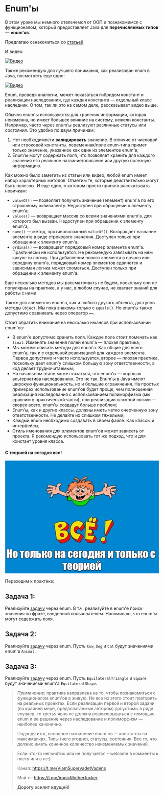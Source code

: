 # Enum'ы

В этом уроке мы немного отвлечемся от ООП и познакомимся с функционалом, который предоставляет Java для **перечисляемых
типов** — **enum'ов**.

Предлагаю ознакомиться со [статьей](https://metanit.com/java/tutorial/3.8.php).

И видео:

[![Видео](http://img.youtube.com/vi/ll14SKsQScE/0.jpg)](http://www.youtube.com/watch?v=ll14SKsQScE)

Также рекомендую для лучшего понимания, как реализован enum в Java, посмотреть еще одно:

[![Видео](http://img.youtube.com/vi/aMiemoKyiqU/0.jpg)](http://www.youtube.com/watch?v=aMiemoKyiqU)

Enum, проводя аналогии, может показаться гибридом констант и реализации наследования, где каждая константа — отдельный
класс наследник. О том, так ли это на самом деле, рассказывает видео выше.

Обычно enum'ы используются для хранения информации, которая неизменна, но имеет большее влияние на систему, нежели
константы. Например, часто через enum'ы реализуют различные статусы или состояния. Это удобно по двум причинам:

1. Нет необходимости **валидировать** значение. В отличие от числовой или строковой константы, переменная/поле enum-типа
   примет только значение, указанное как один из элементов enum'а;
2. Enum'ы могут содержать поля, что позволяет хранить для каждого значения его реальное название/описание или другую
   полезную информацию.

Как можно было заметить из статьи или видео, любой enum имеет набор характерных методов. Отметим те, которые
действительно могут быть полезны. И еще один, о котором просто принято рассказывать новичкам:

* `valueOf()` — позволяет получить значение (элемент) enum'а по его строковому эквиваленту. Недоступен при обращении к
  элементу enum'а;
* `values()` — возвращает массив со всеми значениями enum'а, для которого был вызван. Недоступен при обращении к
  элементу enum'а;
* `name()` — метод, противоположный `valueOf()`. Возвращает название элемента в виде строкового значения. Доступен
  только при обращении к элементу enum'а;
* `ordinal()` — возвращает порядковый номер элемента enum'а. Практически не используется. Не рекомендую завязывать на
  нем какую-то логику. При добавлении нового элемента в начало или середину enum'а, порядковый номер элементов
  сдвинется и зависимая логика может сломаться. Доступен только при обращении к элементу enum'а.

Еще несколько методов мы рассматривать не будем, поскольку они не популярны на практике, а у нас, в любом случае, не
хватает знаний для работы с ними.

Также для элементов enum'а, как и любого другого объекта, доступны методы `Object`. Мы пока знакомы только с `equals()`.
Но enum'ы также допустимо сравнивать через оператор `==`.

Стоит обратить внимание на несколько нюансов при использовании enum'ов:

* В enum'е допустимо хранить поля. Каждое поле стоит помечать как `final`. Изменять значения полей enum'а — плохая
  практика;
* Мы можем описать методы для enum'а. Как общие для всего enum'а, так и с отдельной реализацией для каждого элемента.
  Первое допустимо и часто используется, второе — плохая практика, поскольку дает enum'у слишком большую зону
  ответственности, а код делает трудночитаемым;
* На начальном этапе может казаться, что enum'ы — хорошая альтернатива наследованию. Это не так. Enum'ы в Java имеют
  широкую функциональность, но и большие ограничения. На простых примерах использование enum'ов будет проще, чем
  полноценная реализация наследования с использованием полиморфизма (мы сравним в практической части), при реализации
  сложной логики — скорее всего, enum'ы создадут больше проблем;
* Enum'ы, как и другие классы, должны иметь четко очерченную зону ответственности. Не делайте их слишком тяжелыми;
* Каждый enum необходимо создавать в своем файле. Как классы и интерфейсы;
* Стиль именования для элементов enum'ов может зависеть от проекта. Я рекомендую использовать тот же подход, что и для
  констант уровня класса.

#### С теорией на сегодня все!

![img.png](../../../commonmedia/defaultFooter.jpg)

Переходим к практике:

## Задача 1:

Реализуйте
[задачу](https://github.com/KFalcon2022/practical-tasks/blob/master/src/com/walking/lesson3_casts_conditional_constructions/Task2SwitchCase.java)
через enum. В т.ч. реализуйте в enum'е поиск значения по фразе, введенной пользователем. Напоминаю, что enum'ы могут
содержать поля.

## Задача 2:

Реализуйте
[задачу](https://github.com/KFalcon2022/practical-tasks/tree/master/src/com/walking/lesson14_polymorphism/task2)
через enum. Пусть `Cow`, `Dog` и `Cat` будут значениями enum'а `Animal`.

## Задача 3:

Реализуйте
[задачу](https://github.com/KFalcon2022/practical-tasks/tree/master/src/com/walking/lesson14_polymorphism/task1)
через enum. Пусть `EquilateralTriangle` и `Square` будут значениями enum'а `EquilateralShape`.

> _Примечание_: практика направлена на то, чтобы познакомиться с функционалом enum'ов в живую. Не все из этого стоит
> повторять на реальных проектах. Если реализации первой и второй задачи (по крайней мере, предполагаемые автором)
> допустимы в ряде случаев, то третья явно не должна реализовываться с помощью enum и ее решение через наследование и
> полиморфизм — наиболее канонично.
> 
> Подводя итог, основное назначение enum'ов — константы на максималках. Типы (чего угодно), статусы, состояния. Все то,
> что должно иметь конечное количество неизменяемых значений.

> Если что-то непонятно или не получается – welcome в комменты к посту или в лс:)
>
> Канал: https://t.me/ViamSupervadetVadens
>
> Мой тг: https://t.me/ironicMotherfucker
>
> **Дорогу осилит идущий!**
